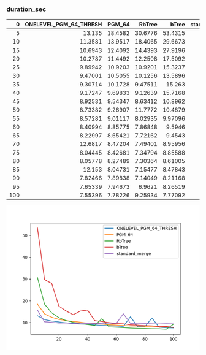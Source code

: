 ### duration_sec

|   0 |   ONELEVEL_PGM_64_THRESH |   PGM_64 |   RbTree |    bTree |   standard_merge |
|----:|-------------------------:|---------:|---------:|---------:|-----------------:|
|   5 |                 13.135   | 18.4582  | 30.6776  | 53.4315  |         15.7144  |
|  10 |                 11.3581  | 13.9517  | 18.4065  | 29.6673  |         10.3457  |
|  15 |                 10.6943  | 12.4092  | 14.4393  | 27.9196  |         10.1466  |
|  20 |                 10.2787  | 11.4492  | 12.2508  | 17.5092  |          9.79152 |
|  25 |                  9.89942 | 10.9203  | 10.9201  | 15.3237  |          9.79387 |
|  30 |                  9.47001 | 10.5055  | 10.1256  | 13.5896  |          9.69281 |
|  35 |                  9.30714 | 10.1728  |  9.47511 | 15.263   |          9.54736 |
|  40 |                  9.17247 |  9.69833 |  9.12639 | 15.7168  |          9.6471  |
|  45 |                  8.92531 |  9.54347 |  8.63412 | 10.8962  |          9.67179 |
|  50 |                  8.73382 |  9.26907 | 11.7772  | 10.4879  |          9.5422  |
|  55 |                  8.57281 |  9.01117 |  8.02935 |  9.97096 |          9.47386 |
|  60 |                  8.40994 |  8.85775 |  7.86848 |  9.5946  |          9.52101 |
|  65 |                  8.22997 |  8.65421 |  7.72162 |  9.4543  |         14.0296  |
|  70 |                 12.6817  |  8.47204 |  7.49401 |  8.95956 |          9.612   |
|  75 |                  8.04445 |  8.42681 |  7.34794 |  8.85588 |          9.46965 |
|  80 |                  8.05778 |  8.27489 |  7.30364 |  8.61005 |          9.57334 |
|  85 |                 12.153   |  8.04731 |  7.15477 |  8.47843 |          9.46023 |
|  90 |                  7.82466 |  7.89838 |  7.14049 |  8.21168 |          9.39368 |
|  95 |                  7.65339 |  7.94673 |  6.9621  |  8.26519 |          9.50069 |
| 100 |                  7.55396 |  7.78226 |  9.25934 |  7.77092 |          9.42327 |

![duration_sec.png](duration_sec.png)

